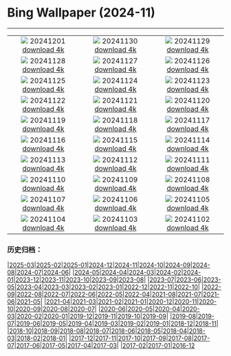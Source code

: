 # Bing Wallpaper (2024-11)
**************
| | | |
| :----: | :----: | :----: |
| ![](https://www.bing.com/th?id=OHR.KilchurnAutumn_EN-GB9210745671_1920x1080.jpg) 20241201 [download 4k](https://www.bing.com/th?id=OHR.KilchurnAutumn_EN-GB9210745671_UHD.jpg) | ![](https://www.bing.com/th?id=OHR.MtStMichel_EN-GB8923576020_1920x1080.jpg) 20241130 [download 4k](https://www.bing.com/th?id=OHR.MtStMichel_EN-GB8923576020_UHD.jpg) | ![](https://www.bing.com/th?id=OHR.CityHall2024_EN-GB2172832238_1920x1080.jpg) 20241129 [download 4k](https://www.bing.com/th?id=OHR.CityHall2024_EN-GB2172832238_UHD.jpg) |
| ![](https://www.bing.com/th?id=OHR.SemoisRiver_EN-GB2054770035_1920x1080.jpg) 20241128 [download 4k](https://www.bing.com/th?id=OHR.SemoisRiver_EN-GB2054770035_UHD.jpg) | ![](https://www.bing.com/th?id=OHR.TrulliGrove_EN-GB1770402436_1920x1080.jpg) 20241127 [download 4k](https://www.bing.com/th?id=OHR.TrulliGrove_EN-GB1770402436_UHD.jpg) | ![](https://www.bing.com/th?id=OHR.AmboseliGiraffes_EN-GB4842022174_1920x1080.jpg) 20241126 [download 4k](https://www.bing.com/th?id=OHR.AmboseliGiraffes_EN-GB4842022174_UHD.jpg) |
| ![](https://www.bing.com/th?id=OHR.SonomaCoast_EN-GB8716025465_1920x1080.jpg) 20241125 [download 4k](https://www.bing.com/th?id=OHR.SonomaCoast_EN-GB8716025465_UHD.jpg) | ![](https://www.bing.com/th?id=OHR.FibonacciAloe_EN-GB8183049694_1920x1080.jpg) 20241124 [download 4k](https://www.bing.com/th?id=OHR.FibonacciAloe_EN-GB8183049694_UHD.jpg) | ![](https://www.bing.com/th?id=OHR.ZafraCastle_EN-GB7885196184_1920x1080.jpg) 20241123 [download 4k](https://www.bing.com/th?id=OHR.ZafraCastle_EN-GB7885196184_UHD.jpg) |
| ![](https://www.bing.com/th?id=OHR.LionCubs_EN-GB7386144841_1920x1080.jpg) 20241122 [download 4k](https://www.bing.com/th?id=OHR.LionCubs_EN-GB7386144841_UHD.jpg) | ![](https://www.bing.com/th?id=OHR.AssiniboineTS_EN-GB3913113807_1920x1080.jpg) 20241121 [download 4k](https://www.bing.com/th?id=OHR.AssiniboineTS_EN-GB3913113807_UHD.jpg) | ![](https://www.bing.com/th?id=OHR.TasmansArch_EN-GB6702107567_1920x1080.jpg) 20241120 [download 4k](https://www.bing.com/th?id=OHR.TasmansArch_EN-GB6702107567_UHD.jpg) |
| ![](https://www.bing.com/th?id=OHR.PorthcawlLighthouse_EN-GB6491276513_1920x1080.jpg) 20241119 [download 4k](https://www.bing.com/th?id=OHR.PorthcawlLighthouse_EN-GB6491276513_UHD.jpg) | ![](https://www.bing.com/th?id=OHR.RedStag_EN-GB6258351570_1920x1080.jpg) 20241118 [download 4k](https://www.bing.com/th?id=OHR.RedStag_EN-GB6258351570_UHD.jpg) | ![](https://www.bing.com/th?id=OHR.FrieslandNetherlands_EN-GB5948311927_1920x1080.jpg) 20241117 [download 4k](https://www.bing.com/th?id=OHR.FrieslandNetherlands_EN-GB5948311927_UHD.jpg) |
| ![](https://www.bing.com/th?id=OHR.YiPengLanterns_EN-GB5743270673_1920x1080.jpg) 20241116 [download 4k](https://www.bing.com/th?id=OHR.YiPengLanterns_EN-GB5743270673_UHD.jpg) | ![](https://www.bing.com/th?id=OHR.ManarolaItaly_EN-GB7223949605_1920x1080.jpg) 20241115 [download 4k](https://www.bing.com/th?id=OHR.ManarolaItaly_EN-GB7223949605_UHD.jpg) | ![](https://www.bing.com/th?id=OHR.KelpForest_EN-GB7031468488_1920x1080.jpg) 20241114 [download 4k](https://www.bing.com/th?id=OHR.KelpForest_EN-GB7031468488_UHD.jpg) |
| ![](https://www.bing.com/th?id=OHR.CoveArch_EN-GB6800987516_1920x1080.jpg) 20241113 [download 4k](https://www.bing.com/th?id=OHR.CoveArch_EN-GB6800987516_UHD.jpg) | ![](https://www.bing.com/th?id=OHR.Banff24_EN-GB6552811708_1920x1080.jpg) 20241112 [download 4k](https://www.bing.com/th?id=OHR.Banff24_EN-GB6552811708_UHD.jpg) | ![](https://www.bing.com/th?id=OHR.RemembranceSunday2024_EN-GB5545006303_1920x1080.jpg) 20241111 [download 4k](https://www.bing.com/th?id=OHR.RemembranceSunday2024_EN-GB5545006303_UHD.jpg) |
| ![](https://www.bing.com/th?id=OHR.MoroccoMilkyWay_EN-GB5541631027_1920x1080.jpg) 20241110 [download 4k](https://www.bing.com/th?id=OHR.MoroccoMilkyWay_EN-GB5541631027_UHD.jpg) | ![](https://www.bing.com/th?id=OHR.GlacialRivers_EN-GB5304818935_1920x1080.jpg) 20241109 [download 4k](https://www.bing.com/th?id=OHR.GlacialRivers_EN-GB5304818935_UHD.jpg) | ![](https://www.bing.com/th?id=OHR.CanadaWolves_EN-GB5040698081_1920x1080.jpg) 20241108 [download 4k](https://www.bing.com/th?id=OHR.CanadaWolves_EN-GB5040698081_UHD.jpg) |
| ![](https://www.bing.com/th?id=OHR.ShiShiBeach_EN-GB4724156220_1920x1080.jpg) 20241107 [download 4k](https://www.bing.com/th?id=OHR.ShiShiBeach_EN-GB4724156220_UHD.jpg) | ![](https://www.bing.com/th?id=OHR.GuyFawkes2024_EN-GB5116542164_1920x1080.jpg) 20241106 [download 4k](https://www.bing.com/th?id=OHR.GuyFawkes2024_EN-GB5116542164_UHD.jpg) | ![](https://www.bing.com/th?id=OHR.CumbriaAutumn_EN-GB1543365213_1920x1080.jpg) 20241105 [download 4k](https://www.bing.com/th?id=OHR.CumbriaAutumn_EN-GB1543365213_UHD.jpg) |
| ![](https://www.bing.com/th?id=OHR.YucatanBiosphere_EN-GB6477525030_1920x1080.jpg) 20241104 [download 4k](https://www.bing.com/th?id=OHR.YucatanBiosphere_EN-GB6477525030_UHD.jpg) | ![](https://www.bing.com/th?id=OHR.BisonYellowstone_EN-GB0992143325_1920x1080.jpg) 20241103 [download 4k](https://www.bing.com/th?id=OHR.BisonYellowstone_EN-GB0992143325_UHD.jpg) | ![](https://www.bing.com/th?id=OHR.VineyardsBlackForestFall_EN-GB0455898190_1920x1080.jpg) 20241102 [download 4k](https://www.bing.com/th?id=OHR.VineyardsBlackForestFall_EN-GB0455898190_UHD.jpg) |

### 历史归档：

|[2025-03](bing/2025-03/2025-03.md)|[2025-02](bing/2025-02/2025-02.md)|[2025-01](bing/2025-01/2025-01.md)|[2024-12](bing/2024-12/2024-12.md)|[2024-11](bing/2024-11/2024-11.md)|[2024-10](bing/2024-10/2024-10.md)|[2024-09](bing/2024-09/2024-09.md)|[2024-08](bing/2024-08/2024-08.md)|[2024-07](bing/2024-07/2024-07.md)|[2024-06](bing/2024-06/2024-06.md)|
|[2024-05](bing/2024-05/2024-05.md)|[2024-04](bing/2024-04/2024-04.md)|[2024-03](bing/2024-03/2024-03.md)|[2024-02](bing/2024-02/2024-02.md)|[2024-01](bing/2024-01/2024-01.md)|[2023-12](bing/2023-12/2023-12.md)|[2023-11](bing/2023-11/2023-11.md)|[2023-10](bing/2023-10/2023-10.md)|[2023-09](bing/2023-09/2023-09.md)|[2023-08](bing/2023-08/2023-08.md)|
|[2023-07](bing/2023-07/2023-07.md)|[2023-06](bing/2023-06/2023-06.md)|[2023-05](bing/2023-05/2023-05.md)|[2023-04](bing/2023-04/2023-04.md)|[2023-03](bing/2023-03/2023-03.md)|[2023-02](bing/2023-02/2023-02.md)|[2023-01](bing/2023-01/2023-01.md)|[2022-12](bing/2022-12/2022-12.md)|[2022-11](bing/2022-11/2022-11.md)|[2022-10](bing/2022-10/2022-10.md)|
|[2022-09](bing/2022-09/2022-09.md)|[2022-08](bing/2022-08/2022-08.md)|[2022-07](bing/2022-07/2022-07.md)|[2022-06](bing/2022-06/2022-06.md)|[2022-05](bing/2022-05/2022-05.md)|[2022-04](bing/2022-04/2022-04.md)|[2021-08](bing/2021-08/2021-08.md)|[2021-07](bing/2021-07/2021-07.md)|[2021-06](bing/2021-06/2021-06.md)|[2021-05](bing/2021-05/2021-05.md)|
|[2021-04](bing/2021-04/2021-04.md)|[2021-03](bing/2021-03/2021-03.md)|[2021-02](bing/2021-02/2021-02.md)|[2021-01](bing/2021-01/2021-01.md)|[2020-12](bing/2020-12/2020-12.md)|[2020-11](bing/2020-11/2020-11.md)|[2020-10](bing/2020-10/2020-10.md)|[2020-09](bing/2020-09/2020-09.md)|[2020-08](bing/2020-08/2020-08.md)|[2020-07](bing/2020-07/2020-07.md)|
|[2020-06](bing/2020-06/2020-06.md)|[2020-05](bing/2020-05/2020-05.md)|[2020-04](bing/2020-04/2020-04.md)|[2020-03](bing/2020-03/2020-03.md)|[2020-02](bing/2020-02/2020-02.md)|[2020-01](bing/2020-01/2020-01.md)|[2019-12](bing/2019-12/2019-12.md)|[2019-11](bing/2019-11/2019-11.md)|[2019-10](bing/2019-10/2019-10.md)|[2019-09](bing/2019-09/2019-09.md)|
|[2019-08](bing/2019-08/2019-08.md)|[2019-07](bing/2019-07/2019-07.md)|[2019-06](bing/2019-06/2019-06.md)|[2019-05](bing/2019-05/2019-05.md)|[2019-04](bing/2019-04/2019-04.md)|[2019-03](bing/2019-03/2019-03.md)|[2019-02](bing/2019-02/2019-02.md)|[2019-01](bing/2019-01/2019-01.md)|[2018-12](bing/2018-12/2018-12.md)|[2018-11](bing/2018-11/2018-11.md)|
|[2018-10](bing/2018-10/2018-10.md)|[2018-09](bing/2018-09/2018-09.md)|[2018-08](bing/2018-08/2018-08.md)|[2018-07](bing/2018-07/2018-07.md)|[2018-06](bing/2018-06/2018-06.md)|[2018-05](bing/2018-05/2018-05.md)|[2018-04](bing/2018-04/2018-04.md)|[2018-03](bing/2018-03/2018-03.md)|[2018-02](bing/2018-02/2018-02.md)|[2018-01](bing/2018-01/2018-01.md)|
|[2017-12](bing/2017-12/2017-12.md)|[2017-11](bing/2017-11/2017-11.md)|[2017-10](bing/2017-10/2017-10.md)|[2017-09](bing/2017-09/2017-09.md)|[2017-08](bing/2017-08/2017-08.md)|[2017-07](bing/2017-07/2017-07.md)|[2017-06](bing/2017-06/2017-06.md)|[2017-05](bing/2017-05/2017-05.md)|[2017-04](bing/2017-04/2017-04.md)|[2017-03](bing/2017-03/2017-03.md)|
|[2017-02](bing/2017-02/2017-02.md)|[2017-01](bing/2017-01/2017-01.md)|[2016-12](bing/2016-12/2016-12.md)